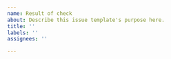 ```yaml
---
name: Result of check
about: Describe this issue template's purpose here.
title: ''
labels: ''
assignees: ''

---
```



